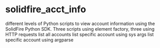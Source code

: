 # solidfire_acct_info
different levels of Python scripts to view account information using the SolidFire Python SDK.
Three scripts using element factory, three using HTTP requests
  list all accounts
  list specific account using sys args
  list specific account using argparse
